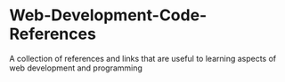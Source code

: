 # Web-Development-Code-References
A collection of references and links that are useful to learning aspects of web development and programming
